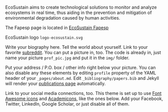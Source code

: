 EcoSustain aims to create technological solutions to monitor and analyze ecosystems in real time, thus aiding in the prevention and mitigation of environmental degradation caused by human activities.

The Fapesp page is located in [EcoSustain Fapesp](https://bv.fapesp.br/pt/auxilios/114421/ecosustain-ciencia-de-dados-e-computacao-para-o-meio-ambiente/)

EcoSustain logo `logo-ecosustain.svg`




Write your biography here. Tell the world about yourself. Link to your favorite [subreddit](http://reddit.com). You can put a picture in, too. The code is already in, just name your picture `prof_pic.jpg` and put it in the `img/` folder.

Put your address / P.O. box / other info right below your picture. You can also disable any these elements by editing `profile` property of the YAML header of your `_pages/about.md`. Edit `_bibliography/papers.bib` and Jekyll will render your [publications page](/al-folio/publications/) automatically.

Link to your social media connections, too. This theme is set up to use [Font Awesome icons](https://fontawesome.com/) and [Academicons](https://jpswalsh.github.io/academicons/), like the ones below. Add your Facebook, Twitter, LinkedIn, Google Scholar, or just disable all of them.
